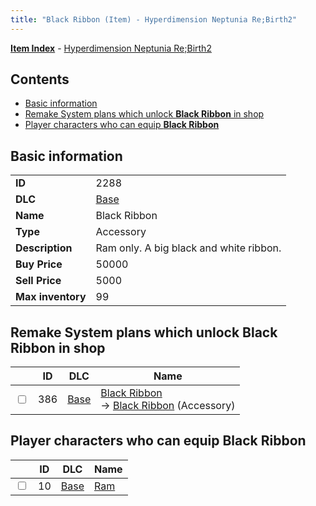 ```yaml
---
title: "Black Ribbon (Item) - Hyperdimension Neptunia Re;Birth2"
---
```


[**Item Index**](/neptunia/rb2/item/index.html) - [Hyperdimension Neptunia Re;Birth2](/neptunia/rb2)

## Contents

- [Basic information](#basic-information)
- [Remake System plans which unlock **Black Ribbon** in shop](#remake-system-plans-which-unlock-black-ribbon-in-shop)
- [Player characters who can equip **Black Ribbon**](#player-characters-who-can-equip-black-ribbon)

## Basic information

|   |   |
| -- | -- |
| **ID** | 2288 |
| **DLC** | [Base](/neptunia/rb2/dlc/0-base.html) |
| **Name** | Black Ribbon |
| **Type** | Accessory |
| **Description** | Ram only. A big black and white ribbon. |
| **Buy Price** | 50000 |
| **Sell Price** | 5000 |
| **Max inventory** | 99 |

## Remake System plans which unlock **Black Ribbon** in shop

|    | ID | DLC | Name |
| -- | -- | --- | ---- |
| <input type="checkbox" id="rb2-remake-0-386" class="trackbox" /> | 386 | [Base](/neptunia/rb2/dlc/0-base.html) | [Black Ribbon](/neptunia/rb2/remake/0-386-black-ribbon.html)<br />→ [Black Ribbon](/neptunia/rb2/item/0-2288-black-ribbon.html) (Accessory) |

## Player characters who can equip **Black Ribbon**

|    | ID | DLC | Name |
| -- | -- | --- | ---- |
| <input type="checkbox" id="rb2-player-0-10" class="trackbox" /> | 10 | [Base](/neptunia/rb2/dlc/0-base.html) | [Ram](/neptunia/rb2/player/0-10-ram.html) |